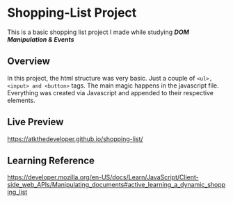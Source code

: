 # Shopping-List Project
This is a basic shopping list project I made while studying <em><strong>DOM Manipulation & Events</strong></em>

## Overview
In this project, the html structure was very basic. Just a couple of `<ul>, <input> and <button>` tags. The main magic happens in the javascript file. Everything was created via Javascript and appended to their respective elements.

## Live Preview
https://atkthedeveloper.github.io/shopping-list/

## Learning Reference
https://developer.mozilla.org/en-US/docs/Learn/JavaScript/Client-side_web_APIs/Manipulating_documents#active_learning_a_dynamic_shopping_list

